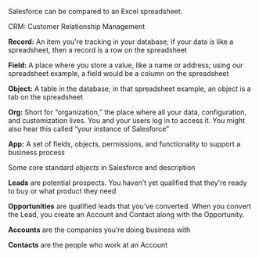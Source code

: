 Salesforce can be compared to an Excel spreadsheet.

CRM: Customer Relationship Management
 

**Record:** An item you're tracking in your database; if your data is like a spreadsheet, then a record is a row on the spreadsheet

**Field:** A place where you store a value, like a name or address; using our spreadsheet example, a field would be a column on the spreadsheet

**Object:** A table in the database; in that spreadsheet example, an object is a tab on the spreadsheet

**Org:** Short for “organization,” the place where all your data, configuration, and customization lives. You and your users log in to access it. You might also hear this called 
         “your instance  of Salesforce”

**App:** A set of fields, objects, permissions, and functionality to support a business process


Some core standard _objects_ in Salesforce and description

**Leads** are potential prospects. You haven’t yet qualified that they're ready to buy or what product they need

**Opportunities** are qualified leads that you’ve converted. When you convert the Lead, you create an Account and Contact along with the Opportunity.

**Accounts** are the companies you’re doing business with

**Contacts** are the people who work at an Account